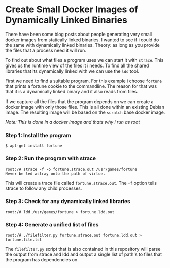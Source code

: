 # Create Small Docker Images of Dynamically Linked Binaries

There have been some blog posts about people generating very small docker images from statically linked binaries. I wanted to see if i could do the same with dynamically linked binaries. Theory: as long as you provide the files that a process need it will run. 

To find out about what files a program uses we can start it with `strace`. This gives us the runtime view of the files it i needs. To find all the shared libraries that its dynamically linked with we can use the `ldd` tool.

First we need to find a suitable program. For this example i choose `fortune` that prints a fortune cookie to the commandline. The reason for that was that it is a dynamically linked binary and it also reads from files.

If we capture all the files that the program depends on we can create a docker image with only those files. This is all done within an existing Debian image. The resulting image will be based on the `scratch` base docker image.

*Note: This is done in a docker image and thats why i run as root*

### Step 1: Install the program
`$ apt-get install fortune`

### Step 2: Run the program with strace
```shell
root:/# strace -f -o fortune.strace.out /usr/games/fortune 
Never be led astray onto the path of virtue.
```
This will create a trace file called `fortune.strace.out`. The `-f` option tells strace to follow any child processes.

### Step 3: Check for any dynamically linked libraries
```shell
root:/# ldd /usr/games/fortune > fortune.ldd.out
```

### Step 4: Generate a unified list of files
```shell
root:/# ./filefilter.py fortune.strace.out fortune.ldd.out > fortune.file.lst
```
The `filefilter.py` script that is also contained in this repository will parse the output from strace and ldd and output a single list of path's to files that the program has dependencies on.


